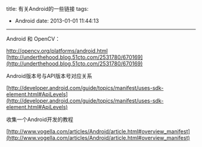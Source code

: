 title: 有关Android的一些链接
tags:
  - Android
date: 2013-01-01 11:44:13
---

Android 和 OpenCV： 

http://opencv.org/platforms/android.html [http://underthehood.blog.51cto.com/2531780/670169](http://underthehood.blog.51cto.com/2531780/670169)

Android版本号与API版本号对应关系 

[http://developer.android.com/guide/topics/manifest/uses-sdk-element.html#ApiLevels](http://developer.android.com/guide/topics/manifest/uses-sdk-element.html#ApiLevels)

收集一个Android开发的教程

[http://www.vogella.com/articles/Android/article.html#overview_manifest](http://www.vogella.com/articles/Android/article.html#overview_manifest)